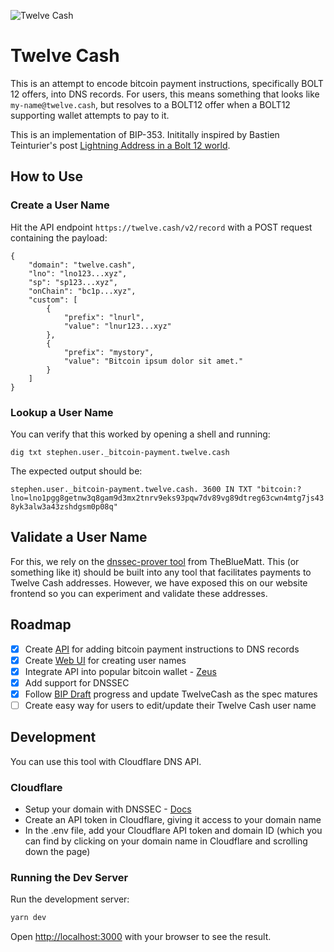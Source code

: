 ![Twelve Cash](https://twelve.cash/twelve-cash-hero.webp)

# Twelve Cash

This is an attempt to encode bitcoin payment instructions, specifically BOLT 12 offers, into DNS records. For users, this means something that looks like `my-name@twelve.cash`, but resolves to a BOLT12 offer when a BOLT12 supporting wallet attempts to pay to it.

This is an implementation of BIP-353. Inititally inspired by Bastien Teinturier's post [Lightning Address in a Bolt 12 world](https://lists.linuxfoundation.org/pipermail/lightning-dev/2023-November/004204.html).

## How to Use

### Create a User Name

Hit the API endpoint `https://twelve.cash/v2/record` with a POST request containing the payload:

```
{
    "domain": "twelve.cash",
    "lno": "lno123...xyz",
    "sp": "sp123...xyz",
    "onChain": "bc1p...xyz",
    "custom": [
        {
            "prefix": "lnurl",
            "value": "lnur123...xyz"
        },
        {
            "prefix": "mystory",
            "value": "Bitcoin ipsum dolor sit amet."
        }
    ]
}
```

### Lookup a User Name

You can verify that this worked by opening a shell and running:

`dig txt stephen.user._bitcoin-payment.twelve.cash`

The expected output should be:

`stephen.user._bitcoin-payment.twelve.cash. 3600 IN TXT "bitcoin:?lno=lno1pgg8getnw3q8gam9d3mx2tnrv9eks93pqw7dv89vg89dtreg63cwn4mtg7js438yk3alw3a43zshdgsm0p08q"`

## Validate a User Name

For this, we rely on the [dnssec-prover tool](https://github.com/TheBlueMatt/dnssec-prover) from TheBlueMatt. This (or something like it) should be built into any tool that facilitates payments to Twelve Cash addresses. However, we have exposed this on our website frontend so you can experiment and validate these addresses.

## Roadmap

- [x] Create [API](https://github.com/ATLBitLab/twelvecash/blob/main/src/app/record/route.ts) for adding bitcoin payment instructions to DNS records
- [x] Create [Web UI](https://twelve.cash) for creating user names
- [x] Integrate API into popular bitcoin wallet - [Zeus](https://github.com/atlbitlab/zeus)
- [x] Add support for DNSSEC
- [x] Follow [BIP Draft](https://github.com/bitcoin/bips/pull/1551/files) progress and update TwelveCash as the spec matures
- [ ] Create easy way for users to edit/update their Twelve Cash user name

## Development

You can use this tool with Cloudflare DNS API.

### Cloudflare

- Setup your domain with DNSSEC - [Docs](https://developers.cloudflare.com/dns/dnssec/)
- Create an API token in Cloudflare, giving it access to your domain name
- In the .env file, add your Cloudflare API token and domain ID (which you can find by clicking on your domain name in Cloudflare and scrolling down the page)

### Running the Dev Server

Run the development server:

```bash
yarn dev
```

Open [http://localhost:3000](http://localhost:3000) with your browser to see the result.

